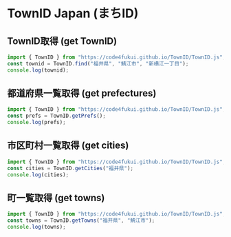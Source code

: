 # TownID Japan (まちID)

## TownID取得 (get TownID)

```js
import { TownID } from "https://code4fukui.github.io/TownID/TownID.js";
const townid = TownID.find("福井県", "鯖江市", "新横江一丁目");
console.log(townid);
```

## 都道府県一覧取得 (get prefectures)

```js
import { TownID } from "https://code4fukui.github.io/TownID/TownID.js";
const prefs = TownID.getPrefs();
console.log(prefs);
```

## 市区町村一覧取得 (get cities)

```js
import { TownID } from "https://code4fukui.github.io/TownID/TownID.js";
const cities = TownID.getCities("福井県");
console.log(cities);
```

## 町一覧取得 (get towns)

```js
import { TownID } from "https://code4fukui.github.io/TownID/TownID.js";
const towns = TownID.getTowns("福井県", "鯖江市");
console.log(towns);
```

